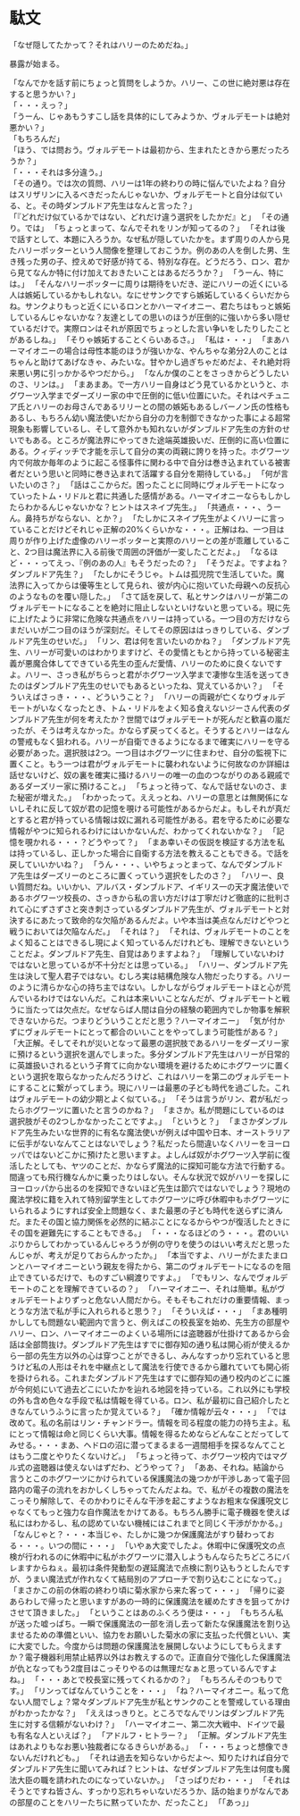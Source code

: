 # 駄文

「なぜ隠してたかって？それはハリーのためだね。」

暴露が始まる。

「なんでかを話す前にちょっと質問をしようか。ハリー、この世に絶対悪は存在すると思うかい？」  
「・・・えっ？」  
「うーん、じゃあもうすこし話を具体的にしてみようか、ヴォルデモートは絶対悪かい？」  
「もちろんだ」  
「ほう、では問おう。ヴォルデモートは最初から、生まれたときから悪だったろうか？」  
「・・・それは多分違う。」  
「その通り。では次の質問、ハリーは1年の終わりの時に悩んでいたよね？自分はスリザリンに入るべきだったんじゃないか、ヴォルデモートと自分は似ている、と。その時ダンブルドア先生はなんと言った？」  
「『どれだけ似ているかではない、どれだけ違う選択をしたかだ』と」
「その通り。では」
「ちょっとまって、なんでそれをリンが知ってるの？」
「それは後で話すとして、本題に入ろうか。なぜ私が隠していたかを。まず周りの人から見たハリーポッターという人間像を整理しておこうか。例のあの人を倒した男、生き残った男の子、控えめで好感が持てる、特別な存在。どうだろう、ロン、君から見てなんか特に付け加えておきたいことはあるだろうか？」
「うーん、特には。」
「そんなハリーポッターに周りは期待をいだき、逆にハリーの近くにいる人は嫉妬しているかもしれない。なにせサンクですら嫉妬しているくらいだからね。サンクよりもっと近くにいるロンとかハーマイオニー、君たちはもっと嫉妬しているんじゃないかな？友達としての思いのほうが圧倒的に強いから多い隠せているだけで。実際ロンはそれが原因でちょっとした言い争いをしたりしたことがあるしね。」
「そりゃ嫉妬することくらいあるさ。」
「私は・・・」
「まあハーマイオニーの場合は母性本能のほうが強いかな、やんちゃな弟分2人のことはちゃんと助けてあげなきゃ、みたいな。甘やかし過ぎちゃだめだよ、それ絶対将来悪い男に引っかかるやつだから。」
「なんか僕のことをさっきからどうしたいのさ、リンは。」
「まあまあ。で一方ハリー自身はどう見ているかというと、ホグワーツ入学までダーズリー家の中で圧倒的に低い位置にいた。それはペチュニア氏とハリーのお母さんであるリリーとの間の嫉妬もあるしバーノン氏の性格もあるし、もちろん幼い魔法使いだから自分の力を制御できなかった事による超常現象も影響しているし、そして意外かも知れないがダンブルドア先生の方針のせいでもある。ところが魔法界にやってきた途端英雄扱いだ、圧倒的に高い位置にある。クィディッチで才能を示して自分の実の両親に誇りを持った。ホグワーツ内で何故か毎年のように起こる怪事件に関わる中で自分は巻き込まれている被害者だという思いと同時に巻き込まれて活躍する自分を期待している。」
「何が言いたいのさ？」
「話はここからだ。困ったことに同時にヴォルデモートになっていったトム・リドルと君に共通した感情がある。ハーマイオニーならもしかしたらわかるんじゃないかな？ヒントはスネイプ先生。」
「共通点・・・、うーん。鼻持ちがならない、とか？」
「たしかにスネイプ先生がよくハリーに言っていることだけどそれじゃ正解の20%くらいかな・・・。正解はね、一つ目は周りが作り上げた虚像のハリーポッターと実際のハリーとの差が乖離していること、2つ目は魔法界に入る前後で周囲の評価が一変したことだよ。」
「なるほど・・・ってえっ、『例のあの人』もそうだったの？」
「そうだよ。ですよね？ダンブルドア先生？」
「たしかにそうじゃ。トムは孤児院で生活していた。魔法界に入ってからは優等生として見られ、彼が内心に抱いていた母親への反抗心のようなものを覆い隠した。」
「さて話を戻して、私とサンクはハリーが第二のヴォルデモートになることを絶対に阻止しないといけないと思っている。現に先に上げたように非常に危険な共通点をハリーは持っている。一つ目の方だけならまだいいが二つ目のほうが深刻だ。そしてその原因ははっきりしている、ダンブルドア先生のせいだ。」
「リン、君は何を言いたいのかね？」
「ダンブルドア先生、ハリーが可愛いのはわかりますけど、その愛情ともとから持っている秘密主義が悪魔合体してできている先生の歪んだ愛情、ハリーのために良くないですよ。ハリー、さっき私がちらっと君がホグワーツ入学まで凄惨な生活を送ってきたのはダンブルドア先生のせいでもあるといったね、覚えているかい？」
「そういえばさっき・・・、どういうこと？」
「ハリーの両親が亡くなりヴォルデモートがいなくなったとき、トム・リドルをよく知る食えないジーさん代表のダンブルドア先生が何を考えたか？世間ではヴォルデモートが死んだと歓喜の嵐だったが、そうは考えなかった。かならず戻ってくると。そうするとハリーはなんの警戒もなく狙われる。ハリーが自衛できるようになるまで確実にハリーを守る必要があった。選択肢は2つ。一つ目はホグワーツに住まわせ、自分の監視下に置くこと。もう一つは君がヴォルデモートに襲われないように何故なのか詳細は話せないけど、奴の裏を確実に掻けるハリーの唯一の血のつながりのある親戚であるダーズリー家に預けること。」
「ちょっと待って、なんで話せないのさ、また秘密が増えた。」
「わかったって。ええっとね、ハリーの意思とは無関係にないしそれに反して奴が君の記憶を覗ける可能性があるからだよ。もしそれが真だとすると君が持っている情報は奴に漏れる可能性がある。君を守るために必要な情報がやつに知られるわけにはいかないんだ、わかってくれないかな？」
「記憶を覗かれる・・・？どうやって？」
「まあ幸いその仮説を検証する方法を私は持っているし、正しかった場合に自衛する方法を教えることもできる。で話を戻していいかいね？」
「うん・・・、いやちょっとまって、なんでダンブルドア先生はダーズリーのところに置くっていう選択をしたのさ？」
「ハリー、良い質問だね。いいかい、アルバス・ダンブルドア、イギリス一の天才魔法使いであるホグワーツ校長の、さっきから私の言い方だけは丁寧だけど徹底的に批判されて心にずさずさと突き刺さっているダンブルドア先生が、ヴォルデモートと対決するにあたって致命的な欠陥があるんだよ。いや本当は美点なんだけどやつと戦うにおいては欠陥なんだ。」
「それは？」
「それは、ヴォルデモートのことをよく知ることはできるし現によく知っているんだけれども、理解できないということだよ。ダンブルドア先生、自覚はありますよね？」
「理解していないわけではないと思っているが不十分だとは思っている。」
「ハリー、ダンブルドア先生は決して聖人君子ではない。むしろ実は結構危険な人物だったりする。ハリーのように清らかな心の持ち主ではない。しかしながらヴォルデモートほと心が荒んでいるわけではないんだ。これは本来いいことなんだが、ヴォルデモートと戦うに当たっては欠点だ。なぜならば人間は自分の経験の範囲内でしか物事を解釈できないからだ。つまりどういうことだと思う？ハーマイオニー」
「気が付かずにヴォルデモートにとって都合のいいことをやってしまう可能性がある？」
「大正解。そしてそれが災いとなって最悪の選択肢であるハリーをダーズリー家に預けるという選択を選んでしまった。多分ダンブルドア先生はハリーが日常的に英雄扱いされるという子育てに向かない環境を避けるためにホグワーツに置くという選択を取らなかったんだろうけど、これはハリーを第二のヴォルデモートにすることに繋がってしまう。現にハリーは最悪の子ども時代を過ごした。これはヴォルデモートの幼少期とよく似ている。」
「そうは言うがリン、君が私だったらホグワーツに置いたと言うのかね？」
「まさか。私が問題にしているのは選択肢がその2つしかなかったことですよ。」
「というと？」
「まさかダンブルドア先生みたいな世界的に有名な魔法使いが例えば中国や日本、オーストラリアに伝手がないなんてことはないでしょう？私だったら間違いなくハリーをヨーロッパではないどこかに預けたと思いますよ。よしんば奴がホグワーツ入学前に復活したとしても、ヤツのことだ、かならず魔法的に探知可能な方法で行動する。間違っても飛行機なんかに乗ったりはしない。そんな状況で奴がハリーを探しにヨーロッパから出るのを探知できないほど先生は節穴ではないでしょう？現地の魔法学校に籍を入れて特別留学生としてホグワーツに呼び休暇中もホグワーツにいられるようにすれば安全上問題なく、また最悪の子ども時代を送らずに済んだ。またその国と協力関係を必然的に結ぶことになるからやつが復活したときにその国を避難先にすることもできる。」
「・・・なるほどのう・・・。君のいいぶりからしてわかっているんじゃろうが例の守りを使うのはいい考えだと思ったんじゃが、考えが足りておらんかったか。」
「本当ですよ、ハリーがたまたまロンとハーマイオニーという親友を得たから、第二のヴォルデモートになるのを阻止できているだけで、ものすごい綱渡りですよ。」
「でもリン、なんでヴォルデモートのことを理解できているの？」
「ハーマイオニー、それは簡単。私がヴォルデモートよりずっと危ない人間だから。そもそもこれだけの重要情報、まっとうな方法で私が手に入れられると思う？」
「そういえば・・・」
「まあ種明かししても問題ない範囲内で言うと、例えばこの校長室を始め、先生方の部屋やハリー、ロン、ハーマイオニーのよくいる場所には盗聴器が仕掛けてあるから会話は全部筒抜け。ダンブルドア先生はすでに御存知の通り私は開心術が使えるから一部の先生方以外の心は穿つことができるし、みんなすっかり忘れていると思うけど私の人形はそれを中継点として魔法を行使できるから離れていても開心術を掛けられる。これまたダンブルドア先生はすでに御存知の通り校内のどこに誰が今何処にいて過去どこにいたかを辿れる地図を持っている。これ以外にも学校の外も含め色々な手段で私は情報を得ている。ロン、私が最初に自己紹介したときなんていうふうに言ったか覚えている？」
「確か情報が云々・・・」
「では改めて。私の名前はリン・チャンドラー。情報を司る程度の能力の持ち主よ。私にとって情報は命と同じくらい大事。情報を得るためならどんなことだってしてみせる。・・・まあ、ヘドロの沼に潜ってまるまる一週間相手を探るなんてことはもう二度とやりたくないけど。」
「ちょっと待って、ホグワーツ校内ではマグル式の盗聴器は使えないはずだわ、どうやって？」
「ああ、それね。結論から言うとこのホグワーツにかけられている保護魔法の幾つかが干渉しあって電子回路内の電子の流れをおかしくしちゃってたんだよね。で、私がその複数の魔法をこっそり解除して、そのかわりにそんな干渉を起こすようなお粗末な保護呪文じゃなくてもっと強力な自作魔法をかけてある。もちろん勝手に電子機器を使えば私にはわかるし、私の認めていない機械にはこれまでと同じく干渉がかかる。」
「なんじゃと？・・・本当じゃ、たしかに幾つか保護魔法がすり替わっておる・・・。いつの間に・・・」
「いやぁ大変でしたよ。休暇中に保護呪文の点検が行われるのに休暇中に私がホグワーツに潜入しようもんならたちどころにバレますからねぇ。最初は条件発動型の遅延魔法で点検に割り込もうとしたんですが、うまい魔法式が作れなくて結局別のアプローチで割り込むことになって。」
「まさかこの前の休暇の終わり頃に菊水家から来た客って・・・」
「帰りに姿あらわしで帰ったと思いますがあの一時的に保護魔法を緩めたすきを狙ってかけさせて頂きました。」
「ということはあのふくろう便は・・・」
「もちろん私が送った嘘っぱち。一瞬で保護魔法の一部を消し去って新たな保護魔法を割り込ませるための準備といい、協力をお願いした菊水の家に支払った代償といい、実に大変でした。今度からは問題の保護魔法を展開しないようにしてもらえますか？電子機器利用禁止結界以外はお教えするので。正直自分で強化した保護魔法が仇となってもう2度目はこっそりやるのは無理だなぁと思っているんですよね。」
「・・・あとで校長室に残ってくれるかの？」
「もちろんそのつもりです。」
「リンってばなんていうことを・・・」
「ね？ハーマイオニー。私って危ない人間でしょ？常々ダンブルドア先生が私とサンクのことを警戒している理由がわかったかな？」
「ええはっきりと。ところでなんでリンはダンブルドア先生に対する信頼がないわけ？」
「ハーマイオニー、第二次大戦中、ドイツで最も有名な人といえば？」
「アドルフ・ヒトラー？」
「正解。ダンブルドア先生はあれよりもなお悪い独裁者になるきらいがある。」
「・・・ちょっと想像できないんだけれども。」
「それは過去を知らないからだよ～、知りたければ自分でダンブルドア先生に聞いてみれば？ヒントは、なぜダンブルドア先生は何度も魔法大臣の職を請われたのになっていないか。」
「さっぱりだわ・・・」
「それはそうとですね皆さん、すっかり忘れちゃいないだろうか、話の始まりがなんであの部屋のことをハリーたちに黙っていたか、だったこと」
「「あっ」」
